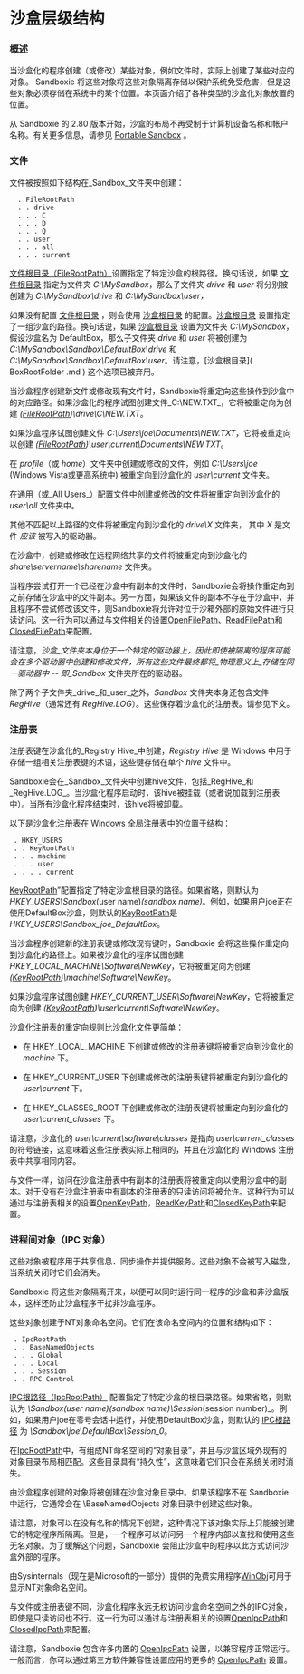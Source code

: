 # 沙盒层级结构

### 概述


当沙盒化的程序创建（或修改）某些对象，例如文件时，实际上创建了某些对应的对象。 Sandboxie 将这些对象将这些对象隔离存储以保护系统免受危害，但是这些对象必须存储在系统中的某个位置。本页面介绍了各种类型的沙盒化对象放置的位置。

从 Sandboxie 的 2.80 版本开始，沙盒的布局不再受制于计算机设备名称和帐户名称。有关更多信息，请参见 [Portable Sandbox](PortableSandbox.md) 。

### 文件

文件被按照如下结构在_Sandbox_文件夹中创建：
```
  . FileRootPath
  . . drive
  . . . C
  . . . D
  . . . Q
  . . user
  . . . all
  . . . current
```

[文件根目录（FileRootPath）](FileRootPath.md)设置指定了特定沙盒的根路径。换句话说，如果 [文件根目录](FileRootPath.md) 指定为文件夹 _C:\MySandbox_，那么子文件夹 _drive_ 和 _user_ 将分别被创建为 _C:\MySandbox\drive_ 和 _C:\MySandbox\user，_

如果没有配置 [文件根目录](FileRootPath.md) ，则会使用 [沙盒根目录](BoxRootFolder.md) 的配置。[沙盒根目录](BoxRootFolder.md) 设置指定了一组沙盒的路径。换句话说，如果 [沙盒根目录](BoxRootFolder.md) 设置为文件夹 _C:\MySandbox_，假设沙盒名为 DefaultBox，那么子文件夹 _drive_ 和 _user_ 将被创建为 _C:\MySandbox\Sandbox\DefaultBox\drive_ 和 _C:\MySandbox\Sandbox\DefaultBox\user_。请注意，[沙盒根目录]( BoxRootFolder .md ) 这个选项已被弃用。

当沙盒程序创建新文件或修改现有文件时，Sandboxie将重定向这些操作到沙盒中的对应路径。如果沙盒化的程序试图创建文件_C:\NEW.TXT_，它将被重定向为创建 _([FileRootPath](FileRootPath.md))\drive\C\NEW.TXT_。

如果沙盒程序试图创建文件 _C:\Users\joe\Documents\NEW.TXT_，它将被重定向以创建 _([FileRootPath](FileRootPath.md))\user\current\Documents\NEW.TXT_。

在 _profile_（或 _home_）文件夹中创建或修改的文件，例如 _C:\Users\joe_ (Windows Vista或更高系统中) 被重定向到沙盒化的 _user\current_ 文件夹。

在通用（或_All Users_）配置文件中创建或修改的文件将被重定向到沙盒化的 _user\all_ 文件夹中。

其他不匹配以上路径的文件将被重定向到沙盒化的 _drive\X_ 文件夹， 其中 _X_ 是文件 _应该_ 被写入的驱动器。

在沙盒中，创建或修改在远程网络共享的文件将被重定向到沙盒化的 _share\\servername\\sharename_ 文件夹。

当程序尝试打开一个已经在沙盒中有副本的文件时，Sandboxie会将操作重定向到之前存储在沙盒中的文件副本。另一方面，如果该文件的副本不存在于沙盒中，并且程序不尝试修改该文件，则Sandboxie将允许对位于沙箱外部的原始文件进行只读访问。这一行为可以通过与文件相关的设置[OpenFilePath](OpenFilePath.md)、[ReadFilePath](ReadFilePath.md)和[ClosedFilePath](ClosedFilePath.md)来配置。

请注意，_沙盒_文件夹本身位于一个特定的驱动器上，因此即使被隔离的程序可能会在多个驱动器中创建和修改文件，所有这些文件最终都将_物理意义上_存储在同一驱动器中 -- 即_Sandbox_ 文件夹所在的驱动器。

除了两个子文件夹_drive_和_user_之外，_Sandbox_ 文件夹本身还包含文件 _RegHive_（通常还有 _RegHive.LOG_）。这些保存着沙盒化的注册表。请参见下文。

### 注册表

注册表键在沙盒化的_Registry Hive_中创建，_Registry Hive_ 是 Windows 中用于存储一组相关注册表键的术语，这些键存储在单个 _hive_ 文件中。

Sandboxie会在_Sandbox_文件夹中创建hive文件，包括_RegHive_和_RegHive.LOG_。当沙盒化程序启动时，该hive被挂载（或者说加载到注册表中）。当所有沙盒化程序结束时，该hive将被卸载。

以下是沙盒化注册表在 Windows 全局注册表中的位置于结构：
```
 . HKEY_USERS
 . . KeyRootPath
 . . . machine
 . . . user
 . . . . current
```

[KeyRootPath](KeyRootPath.md)”配置指定了特定沙盒根目录的路径。如果省略，则默认为 _HKEY_USERS\Sandbox_(user name)_(sandbox name)_。例如，如果用户joe正在使用DefaultBox沙盒，则默认的[KeyRootPath](KeyRootPath.md)是 _HKEY_USERS\Sandbox_joe_DefaultBox_。

当沙盒程序创建新的注册表键或修改现有键时，Sandboxie 会将这些操作重定向到沙盒化的路径上。如果被沙盒化的程序试图创建 _HKEY_LOCAL_MACHINE\Software\NewKey_，它将被重定向为创建 _([KeyRootPath](KeyRootPath.md))\machine\Software\NewKey_。

如果沙盒程序试图创建 _HKEY_CURRENT_USER\Software\NewKey_，它将被重定向为创建 _([KeyRootPath](KeyRootPath.md))\user\current\Software\NewKey_。

沙盒化注册表的重定向规则比沙盒化文件更简单：

- 在 HKEY_LOCAL_MACHINE 下创建或修改的注册表键将被重定向到沙盒化的 _machine_ 下。

- 在 HKEY_CURRENT_USER 下创建或修改的注册表键将被重定向到沙盒化的 _user\current_ 下。

- 在 HKEY_CLASSES_ROOT 下创建或修改的注册表键将被重定向到沙盒化的 _user\current_classes_ 下。

请注意，沙盒化的 _user\current\software\classes_ 是指向 _user\current_classes_ 的符号链接，这意味着这些注册表实际上相同的，并且在沙盒化的 Windows 注册表中共享相同内容。

与文件一样，访问在沙盒注册表中有副本的注册表将被重定向以使用沙盒中的副本。对于没有在沙盒注册表中有副本的注册表的只读访问将被允许。这种行为可以通过与注册表相关的设置[OpenKeyPath](OpenKeyPath.md)，[ReadKeyPath](ReadKeyPath.md)和[ClosedKeyPath](ClosedKeyPath.md)来配置。

### 进程间对象（IPC 对象）

这些对象被程序用于共享信息、同步操作并提供服务。这些对象不会被写入磁盘，当系统关闭时它们会消失。

Sandboxie 将这些对象隔离开来，以便可以同时运行同一程序的沙盒和非沙盒版本，这样还防止沙盒程序干扰非沙盒程序。

这些对象创建于NT对象命名空间。它们在该命名空间内的位置和结构如下：
```
 . IpcRootPath
 . . BaseNamedObjects
 . . . Global
 . . . Local
 . . . Session
 . . RPC Control
```

[IPC根路径（IpcRootPath）](IpcRootPath.md) 配置指定了特定沙盒的根目录路径。如果省略，则默认为 _\Sandbox\(user name)\(sandbox name)\Session_(session number)_。例如，如果用户joe在零号会话中运行，并使用DefaultBox沙盒，则默认的 [IPC根路径](IpcRootPath.md) 为 _\Sandbox\joe\DefaultBox\Session_0_。

在[IpcRootPath](IpcRootPath.md)中，有组成NT命名空间的“对象目录”，并且与沙盒区域外现有的对象目录布局相匹配。这些目录具有“持久性”，这意味着它们只会在系统关闭时消失。

由沙盒程序创建的对象将被创建在沙盒对象目录中。如果该程序不在 Sandboxie 中运行，它通常会在 \BaseNamedObjects 对象目录中创建这些对象。

请注意，对象可以在没有名称的情况下创建，这种情况下该对象实际上只能被创建它的特定程序所隔离。但是，一个程序可以访问另一个程序内部以查找和使用这些无名对象。为了缓解这个问题，Sandboxie 会阻止沙盒中的程序以此方式访问沙盒外部的程序。

由Sysinternals（现在是Microsoft的一部分）提供的免费实用程序[WinObj](https://docs.microsoft.com/zh-cn/sysinternals/downloads/winobj)可用于显示NT对象命名空间。

与文件或注册表键不同，沙盒化程序永远无权访问沙盒命名空间之外的IPC对象，即使是只读访问也不行。这一行为可以通过与注册表相关的设置[OpenIpcPath](OpenIpcPath.md)和[ClosedIpcPath](ClosedIpcPath.md)来配置。

请注意，Sandboxie 包含许多内置的 [OpenIpcPath](OpenIpcPath.md) 设置，以兼容程序正常运行。一般而言，你可以通过第三方软件兼容性设置应用的更多的 [OpenIpcPath](OpenIpcPath.md) 设置。
